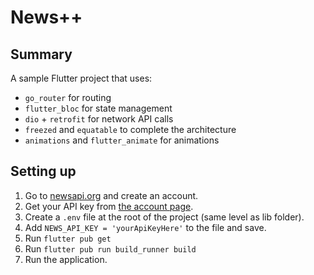 # News++

## Summary
A sample Flutter project that uses:
* `go_router` for routing
* `flutter_bloc` for state management
* `dio` + `retrofit` for network API calls
* `freezed` and `equatable` to complete the architecture
* `animations` and `flutter_animate` for animations


## Setting up

1. Go to [newsapi.org](https://newsapi.org/) and create an account.
2. Get your API key from [the account page](https://newsapi.org/account).
3. Create a `.env` file at the root of the project (same level as lib folder).
4. Add `NEWS_API_KEY = 'yourApiKeyHere'` to the file and save.
5. Run `flutter pub get` 
6. Run `flutter pub run build_runner build`
7. Run the application.


